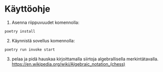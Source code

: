 # Käyttöohje
1. Asenna riippuvuudet komennolla:

```bash
poetry install
```

2. Käynnistä sovellus komennolla:

```bash
poetry run invoke start
```
3. pelaa ja pidä hauskaa kirjoittamalla siirtoja algebrallisella merkintätavalla.
https://en.wikipedia.org/wiki/Algebraic_notation_(chess)